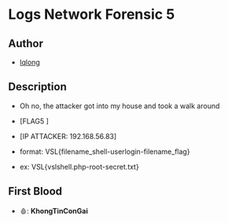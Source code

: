 # Logs Network Forensic 5

## Author

- [lqlong](http://)

## Description

- Oh no, the attacker got into my house and took a walk around

- [FLAG5 ]
- [IP ATTACKER: 192.168.56.83]

- format: VSL{filename_shell-userlogin-filename_flag}

- ex: VSL{vslshell.php-root-secret.txt}

## First Blood

- 🩸: **KhongTinConGai**
